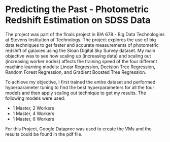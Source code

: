 # Predicting the Past - Photometric Redshift Estimation on SDSS Data
The project was part of the finals project in BIA 678 - Big Data Technologies at Stevens Institution of Technology. The project explores the use of big data techniques to get faster and accurate measurements of photometric redshift of galaxies using the Sloan Digital Sky Survey dataset. My main objective was to see how scaling up (increasing data) and scaling out (increasing worker nodes) affects the training speed of the four different machine learning models: Linear Regression, Decision Tree Regression, Random Forest Regression, and Gradient Boosted Tree Regression. 

To achieve my objective, I first trained the entire dataset and performed hyperparameter tuning to find the best hyperparameters for all the four models and then apply scaling out technique to get my results. The following models were used:
- 1 Master, 2 Workers
- 1 Master, 4 Workers
- 1 Master, 6 Workers

For this Project, Google Dataproc was used to create the VMs and the results could be found in the pdf file.
